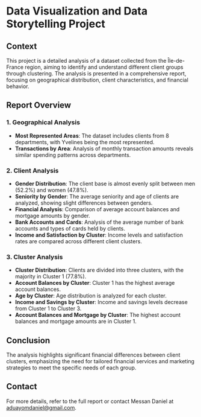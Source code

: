 # Data Visualization and Data Storytelling Project

## Context

This project is a detailed analysis of a dataset collected from the Île-de-France region, aiming to identify and understand different client groups through clustering. The analysis is presented in a comprehensive report, focusing on geographical distribution, client characteristics, and financial behavior.

## Report Overview

### 1. Geographical Analysis
- **Most Represented Areas**: The dataset includes clients from 8 departments, with Yvelines being the most represented.
- **Transactions by Area**: Analysis of monthly transaction amounts reveals similar spending patterns across departments.

### 2. Client Analysis
- **Gender Distribution**: The client base is almost evenly split between men (52.2%) and women (47.8%).
- **Seniority by Gender**: The average seniority and age of clients are analyzed, showing slight differences between genders.
- **Financial Analysis**: Comparison of average account balances and mortgage amounts by gender.
- **Bank Accounts and Cards**: Analysis of the average number of bank accounts and types of cards held by clients.
- **Income and Satisfaction by Cluster**: Income levels and satisfaction rates are compared across different client clusters.

### 3. Cluster Analysis
- **Cluster Distribution**: Clients are divided into three clusters, with the majority in Cluster 1 (77.8%).
- **Account Balances by Cluster**: Cluster 1 has the highest average account balances.
- **Age by Cluster**: Age distribution is analyzed for each cluster.
- **Income and Savings by Cluster**: Income and savings levels decrease from Cluster 1 to Cluster 3.
- **Account Balances and Mortgage by Cluster**: The highest account balances and mortgage amounts are in Cluster 1.

## Conclusion
The analysis highlights significant financial differences between client clusters, emphasizing the need for tailored financial services and marketing strategies to meet the specific needs of each group.

## Contact
For more details, refer to the full report or contact Messan Daniel  at aduayomdaniel@gmail.com.
